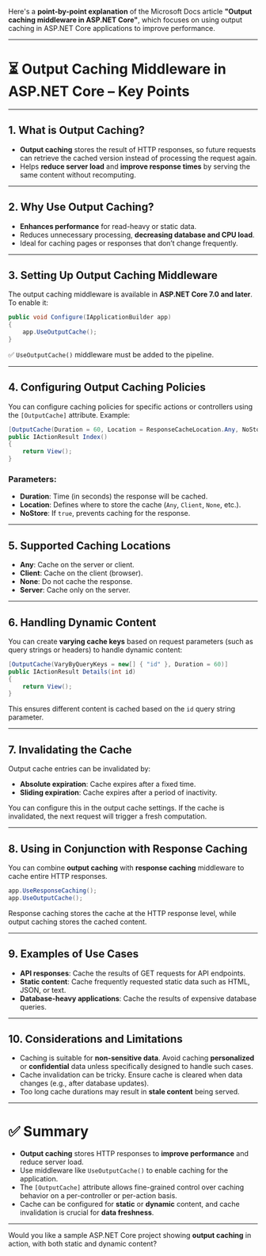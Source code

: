 Here's a **point-by-point explanation** of the Microsoft Docs article **"Output caching middleware in ASP.NET Core"**, which focuses on using output caching in ASP.NET Core applications to improve performance.

---

# ⏳ Output Caching Middleware in ASP.NET Core – Key Points

---

## 1. **What is Output Caching?**

- **Output caching** stores the result of HTTP responses, so future requests can retrieve the cached version instead of processing the request again.
- Helps **reduce server load** and **improve response times** by serving the same content without recomputing.

---

## 2. **Why Use Output Caching?**

- **Enhances performance** for read-heavy or static data.
- Reduces unnecessary processing, **decreasing database and CPU load**.
- Ideal for caching pages or responses that don’t change frequently.

---

## 3. **Setting Up Output Caching Middleware**

The output caching middleware is available in **ASP.NET Core 7.0 and later**. To enable it:

```csharp
public void Configure(IApplicationBuilder app)
{
    app.UseOutputCache();
}
```

✅ `UseOutputCache()` middleware must be added to the pipeline.

---

## 4. **Configuring Output Caching Policies**

You can configure caching policies for specific actions or controllers using the `[OutputCache]` attribute. Example:

```csharp
[OutputCache(Duration = 60, Location = ResponseCacheLocation.Any, NoStore = false)]
public IActionResult Index()
{
    return View();
}
```

### Parameters:
- **Duration**: Time (in seconds) the response will be cached.
- **Location**: Defines where to store the cache (`Any`, `Client`, `None`, etc.).
- **NoStore**: If `true`, prevents caching for the response.

---

## 5. **Supported Caching Locations**

- **Any**: Cache on the server or client.
- **Client**: Cache on the client (browser).
- **None**: Do not cache the response.
- **Server**: Cache only on the server.

---

## 6. **Handling Dynamic Content**

You can create **varying cache keys** based on request parameters (such as query strings or headers) to handle dynamic content:

```csharp
[OutputCache(VaryByQueryKeys = new[] { "id" }, Duration = 60)]
public IActionResult Details(int id)
{
    return View();
}
```

This ensures different content is cached based on the `id` query string parameter.

---

## 7. **Invalidating the Cache**

Output cache entries can be invalidated by:

- **Absolute expiration**: Cache expires after a fixed time.
- **Sliding expiration**: Cache expires after a period of inactivity.

You can configure this in the output cache settings. If the cache is invalidated, the next request will trigger a fresh computation.

---

## 8. **Using in Conjunction with Response Caching**

You can combine **output caching** with **response caching** middleware to cache entire HTTP responses.

```csharp
app.UseResponseCaching();
app.UseOutputCache();
```

Response caching stores the cache at the HTTP response level, while output caching stores the cached content.

---

## 9. **Examples of Use Cases**

- **API responses**: Cache the results of GET requests for API endpoints.
- **Static content**: Cache frequently requested static data such as HTML, JSON, or text.
- **Database-heavy applications**: Cache the results of expensive database queries.

---

## 10. **Considerations and Limitations**

- Caching is suitable for **non-sensitive data**. Avoid caching **personalized** or **confidential** data unless specifically designed to handle such cases.
- Cache invalidation can be tricky. Ensure cache is cleared when data changes (e.g., after database updates).
- Too long cache durations may result in **stale content** being served.

---

# ✅ Summary

- **Output caching** stores HTTP responses to **improve performance** and reduce server load.
- Use middleware like `UseOutputCache()` to enable caching for the application.
- The `[OutputCache]` attribute allows fine-grained control over caching behavior on a per-controller or per-action basis.
- Cache can be configured for **static** or **dynamic** content, and cache invalidation is crucial for **data freshness**.

---

Would you like a sample ASP.NET Core project showing **output caching** in action, with both static and dynamic content?